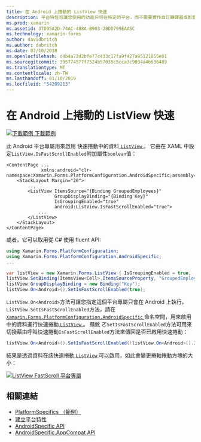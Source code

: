 ```yaml
---
title: 在 Android 上捲動的 ListView 快速
description: 平台特性可讓您使用的功能只可在特定的平台，而不需要實作自訂轉譯器或影響。 這篇文章說明如何使用 Android 平台特定，可讓您快速捲動 ListView 中的資料。
ms.prod: xamarin
ms.assetid: 37D95A2D-74AC-488A-B903-2BDD799EAA5C
ms.technology: xamarin-forms
author: davidbritch
ms.author: dabritch
ms.date: 07/10/2018
ms.openlocfilehash: d4b4a72d2bfe77c433c17fa9f427a95121855e01
ms.sourcegitcommit: 395774577f7524b57035c5cca3c9034a4b636489
ms.translationtype: MT
ms.contentlocale: zh-TW
ms.lasthandoff: 01/10/2019
ms.locfileid: "54209213"
---
```

# <a name="listview-fast-scrolling-on-android"></a>在 Android 上捲動的 ListView 快速

[![下載範例](~/media/shared/download.png) 下載範例](https://developer.xamarin.com/samples/xamarin-forms/userinterface/platformspecifics/)

此 Android 平台專屬用來啟用 快速捲動中的資料[ `ListView` ](xref:Xamarin.Forms.ListView)。 它由在 XAML 中設定`ListView.IsFastScrollEnabled`附加屬性`boolean`值：

```xaml
<ContentPage ...
             xmlns:android="clr-namespace:Xamarin.Forms.PlatformConfiguration.AndroidSpecific;assembly=Xamarin.Forms.Core">
    <StackLayout Margin="20">
        ...
        <ListView ItemsSource="{Binding GroupedEmployees}"
                  GroupDisplayBinding="{Binding Key}"
                  IsGroupingEnabled="true"
                  android:ListView.IsFastScrollEnabled="true">
            ...
        </ListView>
    </StackLayout>
</ContentPage>
```

或者，它可以取用從 C# 使用 fluent API:

```csharp
using Xamarin.Forms.PlatformConfiguration;
using Xamarin.Forms.PlatformConfiguration.AndroidSpecific;
...

var listView = new Xamarin.Forms.ListView { IsGroupingEnabled = true, ... };
listView.SetBinding(ItemsView<Cell>.ItemsSourceProperty, "GroupedEmployees");
listView.GroupDisplayBinding = new Binding("Key");
listView.On<Android>().SetIsFastScrollEnabled(true);
```

`ListView.On<Android>`方法可讓您指定這個平台專屬只會在 Android 上執行。 `ListView.SetIsFastScrollEnabled`方法，請在[ `Xamarin.Forms.PlatformConfiguration.AndroidSpecific` ](xref:Xamarin.Forms.PlatformConfiguration.AndroidSpecific)命名空間，用來啟用中的資料進行快速捲動[ `ListView` ](xref:Xamarin.Forms.ListView)。 颾魤 ㄛ`SetIsFastScrollEnabled`方法可用來切換藉由呼叫快速捲動`IsFastScrollEnabled`方法來傳回是否已啟用快速捲動：

```csharp
listView.On<Android>().SetIsFastScrollEnabled(!listView.On<Android>().IsFastScrollEnabled());
```

結果是透過資料在該快速捲動[ `ListView` ](xref:Xamarin.Forms.ListView)可以啟用，如此會變更捲軸捲動方塊的大小：

[![](listview-fast-scrolling-images/fastscroll.png "ListView FastScroll 平台專屬")](listview-fast-scrolling-images/fastscroll-large.png#lightbox "ListView FastScroll 平台專屬")

## <a name="related-links"></a>相關連結

- [PlatformSpecifics （範例）](https://developer.xamarin.com/samples/xamarin-forms/userinterface/platformspecifics/)
- [建立平台特性](~/xamarin-forms/platform/platform-specifics/index.md#creating-platform-specifics)
- [AndroidSpecific API](xref:Xamarin.Forms.PlatformConfiguration.AndroidSpecific)
- [AndroidSpecific.AppCompat API](xref:Xamarin.Forms.PlatformConfiguration.AndroidSpecific.AppCompat)
